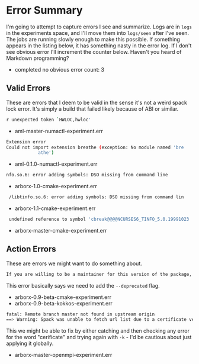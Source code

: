 # Error Summary

I'm going to attempt to capture errors I see and summarize. Logs are in `logs`
in the experiments space, and I'll move them into `logs/seen` after I've seen.
The jobs are running slowly enough to make this possible. If something appears in
the listing below, it has something nasty in the error log. If I don't see obvious
error I'll increment the counter below. Haven't you heard of Markdown programming?

 - completed no obvious error count: 3

## Valid Errors

These are errors that I deem to be valid in the sense it's not a weird spack lock
error. It's simply a build that failed likely because of ABI or similar.

```bash
r unexpected token `HWLOC,hwloc'
```

- aml-master-numactl-experiment.err

```bash
Extension error
Could not import extension breathe (exception: No module named 'bre
            athe')
```
- aml-0.1.0-numactl-experiment.err


```bash
nfo.so.6: error adding symbols: DSO missing from command line
```

- arborx-1.0-cmake-experiment.err 

```bash
 /libtinfo.so.6: error adding symbols: DSO missing from command lin
```

- arborx-1.1-cmake-experiment.err


```bash
 undefined reference to symbol 'cbreak@@@@NCURSES6_TINFO_5.0.19991023
```
- arborx-master-cmake-experiment.err

## Action Errors

These are errors we might want to do something about.

```bash
If you are willing to be a maintainer for this version of the package, submit a PR to remove `deprecated=False`, or use `--deprecated` to skip this check.
```

This error basically says we need to add the `--deprecated` flag.

- arborx-0.9-beta-cmake-experiment.err 
- arborx-0.9-beta-kokkos-experiment.err

```bash
fatal: Remote branch master not found in upstream origin
==> Warning: Spack was unable to fetch url list due to a certificate verification problem. You can try running spack -k, which will not check SSL certificates. Use this at your own risk
```
This we might be able to fix by either catching and then checking any error for the word "cerificate" and trying again with `-k` - I'd be cautious about just applying it globally.

- arborx-master-openmpi-experiment.err
